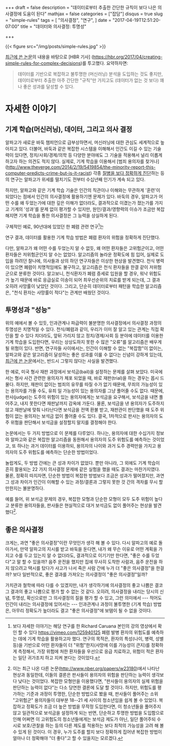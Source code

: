 +++
draft = false
description = "데이터로부터 추출한 간단한 규칙이 보다 나은 의사결정에 도움이 된다"
mathjax = false
categories = ["잡담"]
disqus = true
slug = "simple-rules"
tags = [
  "의사결정",
  "연구",
]
date = "2017-04-19T12:51:20-07:00"
title = "데이터와 의사결정: 투명성"

+++

{{< figure
  src="/img/posts/simple-rules.jpg" >}}

[최근에 쓴 논문](https://arxiv.org/abs/1702.04690)의 내용을 바탕으로 [HBR 기사]
(https://hbr.org/2017/04/creating-simple-rules-for-complex-decisions)를
투고했다. 요약하자면:

> 데이터를 기반으로 복잡하고 불투명한 (머신러닝) 분석을 도입하는 것도 좋지만,
> 데이터로부터 추출한 아주 간단한 "규칙"만 가지고도 (데이터가 없는 것 보다) 꽤나
> 좋은 성과를 달성할 수 있다.

# 자세한 이야기

## 기계 학습(머신러닝), 데이터, 그리고 의사 결정

알파고가 새로운 바둑 챔피언으로 급부상하면서, 머신러닝에 대한 관심도 세계적으로
높아지고 있다.
더불어, 바둑과 같은 복잡한 시스템을 이해해서 인간도 이길 수 있는 기술력이
있다면, 정치/사회/경제/의학 등 다양한 분야에도 그 기술을 적용해서 널리 이롭게
하고자 하는 의견도 적지 않다.
실제로, 기계 학습을 이용해서 [범죄 용의자를
찾거나]
(http://www.theverge.com/2014/2/19/5419854/the-minority-report-this-computer-predicts-crime-but-is-it-racist)
각종 [질병을 보다 정확하게 진단](http://www.aiimjournal.com/)하는 등의 연구는 
알파고가 위세를 떨치기도 전부터 수십년째 인기가 계속 되고 있다.

하지만, 알파고와 같은 기계 학습 기술은 인간의 직관이나 이해와는 무관하게
'훈련'이 되었다는 점에서 인간의 의사결정에 활용하기엔 문제가 있다.
바둑의 경우, 알파고가 어떤 수를 왜 두었는가에 대한 깊은 이해가 없더라도,
결과적으로 이겼는가 졌는가를 가지고 기계의 '성과'를 문제 없이 평가할 수 있지만,
원인/결과/영향력의 이슈가 조금만 복잡해지면 기계 학습을 통한 의사결정은 그 
능력을 상실하게 된다.

구체적인 예로, 90년대에 있었던 한 폐렴 관련 연구[^1]는
[^1]: 보다 자세한 이야기는 해당 연구를 한 Richard Caruana 본인의 강의 영상에서 확인 할 수 있다 https://vimeo.com/125940125
폐렴 발병 환자의 위험도를 예측하는 데에 기계 학습을 활용하고자 했다.
연구의 목적은, 환자의 특성(나이, 병력, 성별 등)을 기반으로 어떤 환자들이
더 "위험"한지(사망에 이를 가능성이 큰지)를 정확하게 측정해서, 가장
위험에 처한 환자들을 우선으로 응급 치료하고, 위험이 적은 환자는 일단 귀가조치
하고 지켜 본다는 것이었다.
<!-- 이는 병원의 제한된 자원, 그리고 위험이 적은 환자가 병균이 -->
<!-- 득실거리는 병원에 오래 머물러 있음으로 인해 추가로 발생하는 위험을 감안했을 때 -->
<!-- 최적의 의사결정을 할 수 있는 방안으로 보였다. -->
연구 결과, 데이터를 활용한 기계 학습 방법은 폐렴 환자의 위험을 정확하게
진단했다.
<!-- 과거 데이터로 평가했을 때, 기계 학습 알고리즘이 고위험군으로 분류한 -->
<!-- 환자들은 실제로 많이 사망을 했었고, 저위험군으로 분류된 환자들은 큰 문제 없이 -->
<!-- 퇴원을 한 환자들이었다. -->
다만, 알파고가 왜 어떤 수를 두었는지 알 수 없듯,
왜 어떤 환자들은 고위험군이고, 어떤 환자들은 저위험군인지 알 수는 없었다.
알고리즘의 놀라운 정확도에 힘 입어, 실제로 도입을 하려던 찰나에, 의사들과 상의
하던 연구자들은 이상한 현상을 발견했다. 천식 병력이 있으면 폐렴이 치명적임에도
불구하고, 알고리즘은 천식 환자들을 한결 같이 저위험군으로 분류한 것이다.
알고보니, 천식환자가 폐렴 증세로 입원을 할 경우, 워낙 위험도가 높기 때문에 바로
응급실로 이송이 되어 최우선순위의 치료를 받게 되는데, 그 결과 오히려 사망률이
낮았던 것이다. 그리고, 단순히 데이터로부터 패턴을 학습한 알고리즘은, "천식
환자는 사망률이 적다"는 관계만 배웠던 것이다.

## 투명성과 "성능"

위의 예에서 볼 수 있듯, 인과관계나 파급력이 불분명한 의사결정에서 의사결정
과정의 투명성은 치명적일 수 있다. 천식/폐렴과 같이, 우리가 이미 잘 알고 있는
관계는 직접 확인을 할 수 있다 치더라도, 앞뒤 가리지 않고 정치/경제/사회
등 분야에 데이터를 이용한 기계 학습을 도입한다면, 우리는 상상도하지 못한
수 많은 "오류"를 알고리즘은 배우게 될 위험이 있다.
반면, 연구자들 사이에서는, 인간이 이해할 수 없는 "복잡함"이 없이는, 알파고와
같은 알고리즘이 달성하는 좋은 성과를 이룰 수 없다는 신념이 강하게 있는데,
[최근에 쓴 논문](https://arxiv.org/abs/1702.04690)에서는, 반드시 그렇지
않다는 사실을 발견했다.

한 예로, 미국 형사 재판 과정에서 보석금(bail)을 설정하는 문제를 살펴 보았다.
미국에서는 형사 사건 관련한 용의자가 체포 되었을 때, 바로 재판(trial)을 하는
경우는 몹시 드물다. 하지만, 재판이 없이는 범죄의 유무를 따질 수가 없기 때문에,
무죄의 가능성이 있는 용의자를 가둘 수도, 유죄 일 가능성이 있는 용의자를
그냥 풀어줄 수도 없다. 때문에, 판사(judge)는 도주의 위험이 있는 용의자에게는
보석금을 요구해서, 보석금을 내면 풀어주고, 내지 못한다면 재판날까지 감옥에
가둔다. 물론, 보석금을 낸 용의자가 도주하지 않고 재판날에 맞춰 나타난다면
보석금을 전액 환불 받고, 재판관이 판단했을 때 도주 위험이 없는 용의자는
보석금 없이 풀어줄 수도 있다. 결국, 1차적으로 판사는 용의자의 도주 위험을
판단해서 보석금을 설정할지 말지를 결정해야 한다.

논문에서는 두 가지 방법으로 이 문제를 다루었다. 하나는, 용의자에 대한
수십가지 정보와 알파고와 같은 복잡한 알고리즘을 동원해서 용의자의 도주 위험도를
예측하는 것이었고, 또 하나는 과거 데이터를 이용하되, 용의자의 나이와 과거 도주
경력만을 가지고 용의자의 도주 위험도를 예측하는 단순한 방법이었다.

놀랍게도, 두 방법 간에는 큰 성과 차이가 없었다. 뿐만 아니라, 그 외에도 기계
학습이 흔히 활용되는 22 가지 의사결정 문제에 같은 실험을 했을 때도 결과는
마찬가지였다.
물론, 정확히 따지자면, 단순한 방법이 복잡한 방법보다 조금은 성과가 떨어졌지만,
과연 그 성과 차이가 인간이 이해할 수 있는 과정/결론과 그렇지 못한 것 간의
격차를 무시 할 만한지는 불분명하다.

예를 들어, 위 보석금 문제의 경우, 복잡한 모형과 단순한 모형이 모두 도주 위험이 
높다고 분류한 용의자들을, 판사들은 현실적으로 대거 보석금도 없이 풀어주는 
현상을 발견했다[^2].
[^2]: 이는 최근 나온 다른 논문(http://www.nber.org/papers/w23180)에서 나타난 현상과 동일한데, 이들의 결론은 판사들이 용의자의 위험을 판단하는 능력이 생각보다 낮다는 것이었다.
복잡한 모형만을 이용했다면, "판사들이 용의자의 실제 위험을 판단하는 능력이
없다"는 다소 당연한 결론에 도달 할 것이다. 
하지만, 위험도를 평가하는 기준과 과정이 투명한, 단순한 방법으로 봤을 때,
판사들이 풀어주는 소위 "고위험군" 용의자들이 대부분 18--21 세 사이의 
청소년임을 쉽게 볼 수 있었다.
복잡하고 정확도가 조금 더 높은 방법을 무작정 도입한다면, 이 청소년들을 풀어주지
않고 일관적으로 보석금을 설정하게 되는 반면, 단순하고 투명한 방법을 도입함으로
인해 어쩌면 이 고위험도의 청소년들에게는 보석금 제도가 아닌, 일단 풀어주되
수시로 보호/관찰을 하는 등의 다른 제도를 적용하는 보다 최적의 가능성을 고려 해
볼 수 있게 된 것이다.
이 경우, 누가 도주를 할지 보다 정확하게 집어낸 복잡한 방법이 얼마나 더 정확해야 
"더 좋다"고 할 수 있을지는 모르겠다.

## 좋은 의사결정

크게는, 과연 "좋은 의사결정"이란 무엇인가 생각 해 볼 수 있다.
다시 알파고의 예로 돌아가서, 만약 알파고의 지시를 받고 바둑을 둔다면,
내가 왜 무슨 이유로 어떤 계획을 가지고 수를 두고 있는지 알 수 없더라도,
결과적으로 이기기만 한다면, "좋은 수를 두었다"고 말 할 수 있을까?
음주 운전을 했지만 집에 무사히 도착한 사람과, 음주 운전을 하지 않으려고 택시를
탔다가 사고가 나서 죽은 사람 간에 누가 더 "좋은 의사결정"을 한걸까?
보다 일반적으로, 좋은 결과를 가져오는 의사결정이 "좋은 의사결정"일까?

가치관과 철학에 따라 다를 수 있겠지만, 내가 생각하기에 의사결정의 좋고 나쁨은
결코 그 결과의 좋고 나쁨으로 평가 할 수 없는 것 같다. 오히려, 의사결정을 내리는
당시의 신념, 투명성, 확신으로만 그 의사결정의 질을 평가 할 수 있고, 그런
의미에서 --- 적어도 인간이 내리는 의사결정에 있어서는 --- 인과관계나 과정이
불투명한 (기계 학습) 방법은, 아무리 정확도가 높더라도 결고 "좋은 의사결정"에 
보탬이 될 수 없을 것이다.
